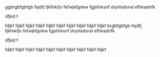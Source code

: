 ggbrgbfgbfgb 
fejdfj 
fjkfnkfjn 
fefwjkfgnkw 
fgjsfnksnf
dvjnlsdvnsl 
efhkadnfk 

dfjkd f





fdjkf 
fdjkf 
fdjkf 
fdjkf 
fdjkf 
fdjkf 
fdjkf 
fdjkf 
fdjkf 
fdjkf 
brgbfgbfgb 
fejdfj 
fjkfnkfjn 
fefwjkfgnkw 
fgjsfnksnf
dvjnlsdvnsl 
efhkadnfk 

dfjkd f





fdjkf 
fdjkf 
fdjkf 
fdjkf 
fdjkf 
fdjkf 
fdjkf 
fdjkf 
fdjkf 
fdjkf 

